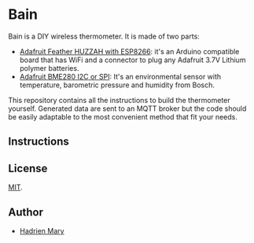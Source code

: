 # Bain

Bain is a DIY wireless thermometer. It is made of two parts:

- [Adafruit Feather HUZZAH with ESP8266](https://www.adafruit.com/product/2821): it's an Arduino compatible board that has WiFi and a connector to plug any Adafruit 3.7V Lithium polymer batteries. 
- [Adafruit BME280 I2C or SPI](https://www.adafruit.com/product/2652): It's an environmental sensor with temperature, barometric pressure and humidity from Bosch.

This repository contains all the instructions to build the thermometer yourself. Generated data are sent to an MQTT broker but the code should be easily adaptable to the most convenient method that fit your needs.

## Instructions

## License

[MIT](./LICENSE).

## Author

- [Hadrien Mary](mailto:hadrien.mary_AT_gmail.com)

